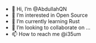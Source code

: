 - 👋 Hi, I’m @AbdullahQN
- 👀 I’m interested in Open Source
- 🌱 I’m currently learning Rust
- 💞️ I’m looking to collaborate on ...
- 📫 How to reach me @i35um

<!---
AbdullahQN/AbdullahQN is a ✨ special ✨ repository because its `README.md` (this file) appears on your GitHub profile.
You can click the Preview link to take a look at your changes.
--->
